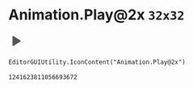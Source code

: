 # Animation.Play@2x `32x32`
<img src="/img/Animation.Play@2x.png" width=32 height=32>

``` CSharp
EditorGUIUtility.IconContent("Animation.Play@2x")
```
```
1241623811056693672
```
